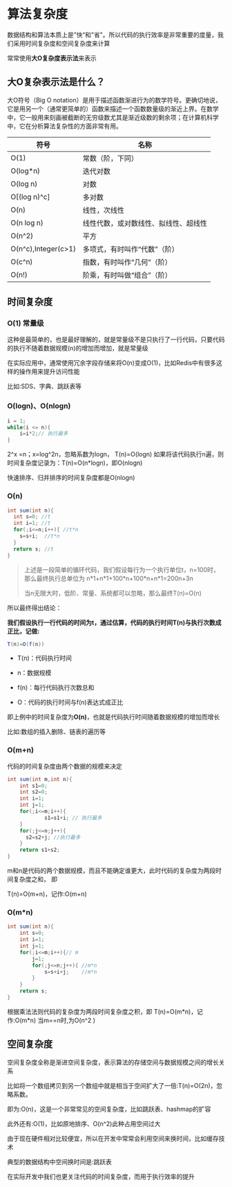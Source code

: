 # 算法复杂度

数据结构和算法本质上是”快“和"省"。所以代码的执行效率是非常重要的度量，我们采用时间复杂度和空间复杂度来计算

常常使用**大O复杂度表示法**来表示

## 大O复杂表示法是什么？

大O符号（Big O notation）是用于描述函数渐进行为的数学符号。更确切地说，它是用另一个（通常更简单的）函数来描述一个函数数量级的渐近上界。在数学中，它一般用来刻画被截断的无穷级数尤其是渐近级数的剩余项；在计算机科学中，它在分析算法复杂性的方面非常有用。

| 符号                | 名称                                 |
| ------------------- | ------------------------------------ |
| O(1)                | 常数（阶，下同）                     |
| O(log*n)            | 迭代对数                             |
| O(log n)            | 对数                                 |
| O[(log n)^c]        | 多对数                               |
| O(n)                | 线性，次线性                         |
| O(n log n)          | 线性代数，或对数线性、拟线性、超线性 |
| O(n^2)              | 平方                                 |
| O(n^c),Integer(c>1) | 多项式，有时叫作“代数”（阶）         |
| O(c^n)              | 指数，有时叫作“几何”（阶）           |
| O(n!)               | 阶乘，有时叫做“组合”（阶）           |

## 时间复杂度

### O(1) 常量级

这种是最简单的，也是最好理解的，就是常量级不是只执行了一行代码，只要代码的执行不随着数据规模(n)的增加而增加，就是常量级

在实际应用中，通常使用冗余字段存储来将O(n)变成O(1)，比如Redis中有很多这样的操作用来提升访问性能

比如:SDS、字典、跳跃表等

### O(logn)、O(nlogn)

```java
i = 1;
while(i <= n){
	i=i*2;// 执行最多 
}
```

2^x =n；x=log^2n，忽略系数为logn， T(n)=O(logn) 如果将该代码执行n遍，则时间复杂度记录为：T(n)=O(n*logn)，即O(nlogn) 

快速排序、归并排序的时间复杂度都是O(nlogn)

### O(n)

```java
int sum(int n){
  int s=0; //t
  int i=1; //t
  for(;i<=n;i++){ //t*n
    s=s+i;  //t*n
  }
  return s; //t
}
```

> 上述是一段简单的循环代码，我们假设每行为一个执行单位t，n=100时，那么最终执行总单位为 n\*1+n\*1+100\*n+100\*n+n*1=200n+3n
>
> 当n无限大时，低阶、常量、系统都可以忽略，那么最终T(n)=O(n)

所以最终得出结论：

**我们假设执行一行代码的时间为t，通过估算，代码的执行时间T(n)与执行次数成正比，记做:**

```java
T(n)=O(f(n))
```

* T(n)：代码执行时间

* n：数据规模
* f(n)：每行代码执行次数总和
* O：代码的执行时间与f(n)表达式成正比

即上例中的时间复杂度为**O(n)**，也就是代码执行时间随着数据规模的增加而增长

比如:数组的插入删除、链表的遍历等

### O(m+n)

代码的时间复杂度由两个数据的规模来决定

```java
int sum(int m,int n){
    int s1=0;
    int s2=0;
    int i=1;
    int j=1;
    for(;i<=m;i++){
			s1=s1+i; // 执行最多 
    }
    for(;j<=n;j++){ 
      s2=s2+j; //执行最多
    }
    return s1+s2;
}
```

m和n是代码的两个数据规模，而且不能确定谁更大，此时代码的复杂度为两段时间复杂度之和， 即

T(n)=O(m+n)，记作:O(m+n)

### **O(m*n)**

```java
int sum(int n){
    int s=0;
    int i=1;
    int j=1;
    for(;i<=m;i++){// m
        j=1;
        for(;j<=n;j++){ //m*n
            s=s+i+j;    //m*n
        }
	}
	return s; 
}
```

根据乘法法则代码的复杂度为两段时间复杂度之积，即 T(n)=O(m\*n)，记作:O(m\*n)
 当m==n时,为O(n^2 )

## 空间复杂度

空间复杂度全称是渐进空间复杂度，表示算法的存储空间与数据规模之间的增长关系

比如将一个数组拷贝到另一个数组中就是相当于空间扩大了一倍:T(n)=O(2n)，忽略系数。

即为:O(n)，这是一个非常常见的空间复杂度，比如跳跃表、hashmap的扩容 

此外还有:O(1)，比如原地排序、O(n^2)此种占用空间过大

由于现在硬件相对比较便宜，所以在开发中常常会利用空间来换时间，比如缓存技术

典型的数据结构中空间换时间是:跳跃表 

在实际开发中我们也更关注代码的时间复杂度，而用于执行效率的提升
